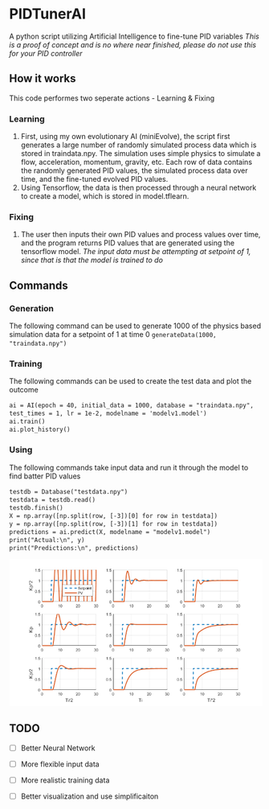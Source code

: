 # PIDTunerAI
 A python script utilizing Artificial Intelligence to fine-tune PID variables
 *This is a proof of concept and is no where near finished, please do not use this for your PID controller*

## How it works
This code performes two seperate actions - Learning & Fixing

### Learning
1. First, using my own evolutionary AI (miniEvolve), the script first generates a large number of randomly simulated process data which is stored in traindata.npy. The simulation uses simple physics to simulate a flow, acceleration, momentum, gravity, etc. Each row of data contains the randomly generated PID values, the simulated process data over time, and the fine-tuned evolved PID values.
2. Using Tensorflow, the data is then processed through a neural network to create a model, which is stored in model.tflearn.

### Fixing
1. The user then inputs their own PID values and process values over time, and the program returns PID values that are generated using the tensorflow model.
*The input data must be attempting at setpoint of 1, since that is that the model is trained to do*

 ## Commands
 
 ### Generation
 The following command can be used to generate 1000 of the physics based simulation data for a setpoint of 1 at time 0
 `generateData(1000, "traindata.npy")`

 ### Training
 The following commands can be used to create the test data and plot the outcome
 ```
 ai = AI(epoch = 40, initial_data = 1000, database = "traindata.npy", test_times = 1, lr = 1e-2, modelname = 'modelv1.model')
 ai.train()
 ai.plot_history()
 ```
 ### Using
 The following commands take input data and run it through the model to find batter PID values
 ```
 testdb = Database("testdata.npy")
 testdata = testdb.read()
 testdb.finish()
 X = np.array([np.split(row, [-3])[0] for row in testdata])
 y = np.array([np.split(row, [-3])[1] for row in testdata])
 predictions = ai.predict(X, modelname = "modelv1.model")
 print("Actual:\n", y)
 print("Predictions:\n", predictions)
 ```
 ![PID Graphs](/lib/pid_tuning.png)
 
 ## TODO
 - [ ] Better Neural Network
 - [ ] More flexible input data
 - [ ] More realistic training data
 - [ ] Better visualization and use simplificaiton
 
 
